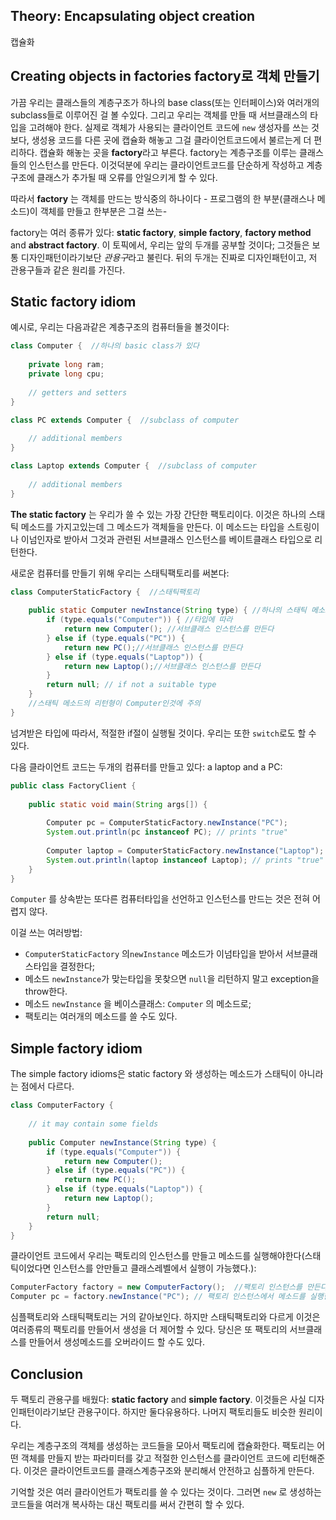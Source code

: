 ## Theory: Encapsulating object creation

캡슐화

## Creating objects in factories     factory로 객체 만들기

가끔 우리는 클래스들의 계층구조가 하나의 base class(또는 인터페이스)와 여러개의 subclass들로  이루어진 걸 볼 수있다. 그리고 우리는 객체를 만들 때 서브클래스의 타입을 고려해야 한다. 실제로 객체가 사용되는 클라이언트 코드에 `new` 생성자를 쓰는 것보다, 생성용 코드를 다른 곳에 캡슐화 해놓고 그걸 클라이언트코드에서 불르는게 더 편리하다. 캡슐화 해놓는 곳을 **factory**라고 부른다. factory는 계층구조를 이루는 클래스들의 인스턴스를 만든다. 이것덕분에 우리는 클라이언트코드를 단순하게 작성하고 계층구조에 클래스가 추가될 때 오류를 안일으키게 할 수 있다.

따라서 **factory** 는 객체를 만드는 방식중의 하나이다 - 프로그램의 한 부분(클래스나 메소드)이 객체를 만들고 한부분은 그걸 쓰는-

factory는 여러 종류가 있다: **static factory**, **simple factory**, **factory method** and **abstract factory**. 이 토픽에서, 우리는 앞의 두개를 공부할 것이다; 그것들은 보통 디자인패턴이라기보단 *관용구*라고 불린다. 뒤의 두개는 진짜로 디자인패턴이고, 저 관용구들과 같은 원리를 가진다.

## Static factory idiom

예시로, 우리는 다음과같은 계층구조의 컴퓨터들을 볼것이다:

```java
class Computer {  //하나의 basic class가 있다
    
    private long ram;
    private long cpu;
    
    // getters and setters
}

class PC extends Computer {  //subclass of computer
    
    // additional members
}

class Laptop extends Computer {  //subclass of computer
    
    // additional members
}
```



**The static factory** 는 우리가 쓸 수 있는 가장 간단한 팩토리이다. 이것은 하나의 스태틱 메소드를 가지고있는데 그 메소드가 객체들을 만든다. 이 메소드는 타입을 스트링이나 이넘인자로 받아서 그것과 관련된 서브클래스 인스턴스를 베이트클래스 타입으로 리턴한다.

새로운 컴퓨터를 만들기 위해 우리는 스태틱팩토리를 써본다:

```java
class ComputerStaticFactory {  //스태틱팩토리
    
    public static Computer newInstance(String type) { //하나의 스태틱 메소드가 타입을 스트링형식으로 입력받고 있다
        if (type.equals("Computer")) { //타입에 따라
            return new Computer(); //서브클래스 인스턴스를 만든다
        } else if (type.equals("PC")) {
            return new PC();//서브클래스 인스턴스를 만든다
        } else if (type.equals("Laptop")) {
            return new Laptop();//서브클래스 인스턴스를 만든다
        }
        return null; // if not a suitable type
    }
    //스태틱 메소드의 리턴형이 Computer인것에 주의
}
```



넘겨받은 타입에 따라서, 적절한 if절이 실행될 것이다. 우리는 또한 `switch`로도 할 수 있다.

다음 클라이언트 코드는 두개의 컴퓨터를 만들고 있다: a laptop and a PC:

```java
public class FactoryClient {
    
    public static void main(String args[]) {
        
        Computer pc = ComputerStaticFactory.newInstance("PC");
        System.out.println(pc instanceof PC); // prints "true"
       
        Computer laptop = ComputerStaticFactory.newInstance("Laptop");
        System.out.println(laptop instanceof Laptop); // prints "true"
    }
}
```

`Computer` 를 상속받는 또다른 컴퓨터타입을 선언하고 인스턴스를 만드는 것은 전혀 어렵지 않다.

이걸 쓰는 여러방법:

-   `ComputerStaticFactory` 의`newInstance` 메소드가 이넘타입을 받아서 서브클래스타입을 결정한다;
- 메소드 `newInstance`가 맞는타입을 못찾으면 `null`을 리턴하지 말고 exception을 throw한다.
- 메소드 `newInstance` 을 베이스클래스: `Computer` 의 메소드로;
- 팩토리는 여러개의 메소드를 쓸 수도 있다.

## Simple factory idiom



The simple factory idioms은 static factory 와 생성하는 메소드가 스태틱이 아니라는 점에서 다르다.

```java
class ComputerFactory {
    
    // it may contain some fields
    
    public Computer newInstance(String type) {
        if (type.equals("Computer")) {
            return new Computer();
        } else if (type.equals("PC")) {
            return new PC();
        } else if (type.equals("Laptop")) {
            return new Laptop();
        }
        return null;
    }
}
```



클라이언트 코드에서 우리는 팩토리의 인스턴스를 만들고 메소드를 실행해야한다(스태틱이었다면 인스턴스를 안만들고 클래스레벨에서 실행이 가능했다.):

```java
ComputerFactory factory = new ComputerFactory();  //팩토리 인스턴스를 만든다
Computer pc = factory.newInstance("PC"); // 팩토리 인스턴스에서 메소드를 실행한다.
```

심플팩토리와 스태틱팩토리는 거의 같아보인다. 하지만 스태틱팩토리와 다르게 이것은 여러종류의 팩토리를 만들어서 생성을 더 제어할 수 있다. 당신은 또 팩토리의 서브클래스를 만들어서 생성메소드를 오버라이드 할 수도 있다.

## Conclusion

두 팩토리 관용구를 배웠다: **static factory** and **simple factory**. 이것들은 사실 디자인패턴이라기보단 관용구이다. 하지만 둘다유용하다. 나머지 팩토리들도 비슷한 원리이다.

우리는 계층구조의 객체를 생성하는 코드들을 모아서 팩토리에 캡슐화한다. 팩토리는 어떤 객체를 만들지 받는 파라미터를 갖고 적절한 인스턴스를 클라이언트 코드에 리턴해준다. 이것은 클라이언트코드를 클래스계층구조와 분리해서 안전하고 심플하게 만든다.

기억할 것은 여러 클라이언트가 팩토리를 쓸 수 있다는 것이다. 그러면 `new` 로 생성하는 코드들을 여러개 복사하는 대신 팩토리를 써서 간편히 할 수 있다.

